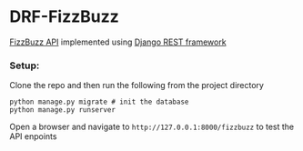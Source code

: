 # DRF-FizzBuzz
[FizzBuzz API](https://fizzbuzz.docs.apiary.io/#) implemented using [Django REST framework](https://www.django-rest-framework.org/)

### Setup: 
Clone the repo and then run the following from the project directory
```
python manage.py migrate # init the database
python manage.py runserver
```
Open a browser and navigate to `http://127.0.0.1:8000/fizzbuzz` to test the API enpoints
